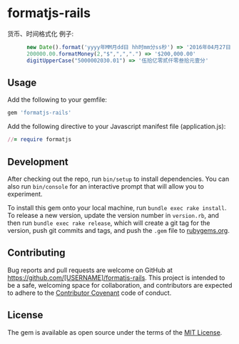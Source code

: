 # formatjs-rails

货币、时间格式化
例子:
```javascript
      new Date().format('yyyy年MM月dd日 hh时mm分ss秒') => '2016年04月27日 14时32分09秒'
      200000.00.formatMoney(2,"$",",",".") => '$200,000.00'
      digitUpperCase("5000002030.01") => '伍拾亿零贰仟零叁拾元壹分'
```


## Usage
Add the following to your gemfile:

```ruby
gem 'formatjs-rails'
```
Add the following directive to your Javascript manifest file (application.js):
```ruby
//= require formatjs
```

## Development

After checking out the repo, run `bin/setup` to install dependencies. You can also run `bin/console` for an interactive prompt that will allow you to experiment.

To install this gem onto your local machine, run `bundle exec rake install`. To release a new version, update the version number in `version.rb`, and then run `bundle exec rake release`, which will create a git tag for the version, push git commits and tags, and push the `.gem` file to [rubygems.org](https://rubygems.org).

## Contributing

Bug reports and pull requests are welcome on GitHub at https://github.com/[USERNAME]/formatjs-rails. This project is intended to be a safe, welcoming space for collaboration, and contributors are expected to adhere to the [Contributor Covenant](http://contributor-covenant.org) code of conduct.


## License

The gem is available as open source under the terms of the [MIT License](http://opensource.org/licenses/MIT).

